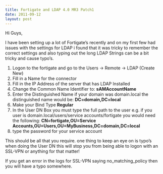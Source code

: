 ```yaml
---
title: Fortigate and LDAP 4.0 MR3 Patch1
date: 2011-09-12
layout: post
---
```

Hi Guys,

I have been setting up a lot of Fortigate&#8217;s recently and on my first few had issues with the settings for LDAP i found that it was tricky to remember the correct settings and also typing out the long LDAP Strings can be a bit tricky and cause typo&#8217;s.

  1. Logon to the fortigate and go to the Users -> Remote -> LDAP (Create New)
  2. Fill in a Name for the connector
  3. Fill in the IP Address of the server that has LDAP Installed
  4. Change the Common Name Identifier to: **sAMAccountName**
  5. Enter the Distinguished Name if your domain was domain.local the distinguished name would be: **DC=domain,DC=local**
  6. Make your Bind Type **Regular**
  7. In the User DN Box you must type the full path to the user e.g. if you user is domain.local/users/service accounts/fortigate you would need the following: **CN=fortigate,OU=Service Accounts,OU=Users,OU=MyBusiness,DC=domain,DC=local**
  8. type the password for your service account

This should be all that you require. one thing to keep an eye on is typo&#8217;s when doing the User DN this will stop you from being able to logon with an SSL-VPN or anything for that matter!

If you get an error in the logs for SSL-VPN saying no_matching_policy then you will have a typo somewhere.

